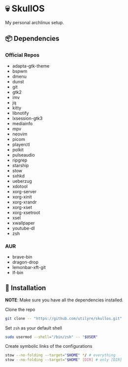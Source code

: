 # 💀 SkullOS

My personal archlinux setup.

## 📦 Dependencies

### Official Repos

- adapta-gtk-theme
- bspwm
- dmenu
- dunst
- git
- gtk2
- imv
- jq
- kitty
- libnotify
- lxsession-gtk3
- mediainfo
- mpv
- neovim
- picom
- playerctl
- polkit
- pulseaudio
- ripgrep
- starship
- stow
- sxhkd
- ueberzug
- xdotool
- xorg-server
- xorg-xinit
- xorg-xrandr
- xorg-xset
- xorg-xsetroot
- xsel
- xwallpaper
- youtube-dl
- zsh

### AUR

- brave-bin
- dragon-drop
- lemonbar-xft-git
- lf-bin

## 🚦 Installation

**NOTE**: Make sure you have all the dependencies installed.

Clone the repo

```bash
git clone -- "https://github.com/utilyre/skullos.git"
```

Set `zsh` as your default shell

```bash
sudo usermod --shell="/bin/zsh" -- "$USER"
```

Create symbolic links of the configurations

```bash
stow --no-folding --target="$HOME" */ # everything
stow --no-folding --target="$HOME" [DIR] # only [DIR]
```
